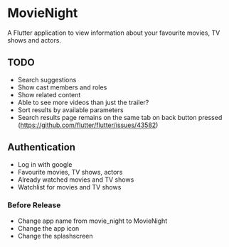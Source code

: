 # MovieNight

A Flutter application to view information about your favourite movies, TV shows and actors.

## TODO
- Search suggestions
- Show cast members and roles
- Show related content
- Able to see more videos than just the trailer?
- Sort results by available parameters
- Search results page remains on the same tab on back button pressed (https://github.com/flutter/flutter/issues/43582)

## Authentication
- Log in with google
- Favourite movies, TV shows, actors
- Already watched movies and TV shows
- Watchlist for movies and TV shows

### Before Release
- Change app name from movie_night to MovieNight
- Change the app icon
- Change the splashscreen

